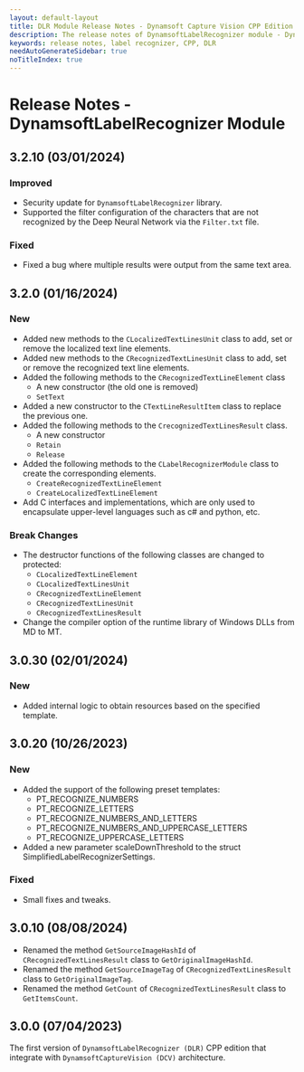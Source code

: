 ```yaml
---
layout: default-layout
title: DLR Module Release Notes - Dynamsoft Capture Vision CPP Edition
description: The release notes of DynamsoftLabelRecognizer module - Dynamsoft Capture Vision CPP Edition.
keywords: release notes, label recognizer, CPP, DLR
needAutoGenerateSidebar: true
noTitleIndex: true
---
```


# Release Notes - DynamsoftLabelRecognizer Module

## 3.2.10 (03/01/2024)

### Improved

- Security update for `DynamsoftLabelRecognizer` library.
- Supported the filter configuration of the characters that are not recognized by the Deep Neural Network via the `Filter.txt` file.

### Fixed

- Fixed a bug where multiple results were output from the same text area.

## 3.2.0 (01/16/2024)

### New

- Added new methods to the `CLocalizedTextLinesUnit` class to add, set or remove the localized text line elements.
- Added new methods to the `CRecognizedTextLinesUnit` class to add, set or remove the recognized text line elements.
- Added the following methods to the `CRecognizedTextLineElement` class
  - A new constructor (the old one is removed)
  - `SetText`
- Added a new constructor to the `CTextLineResultItem` class to replace the previous one.
- Added the following methods to the `CrecognizedTextLinesResult` class.
  - A new constructor
  - `Retain`
  - `Release`
- Added the following methods to the `CLabelRecognizerModule` class to create the corresponding elements.
  - `CreateRecognizedTextLineElement`
  - `CreateLocalizedTextLineElement`
- Add C interfaces and implementations, which are only used to encapsulate upper-level languages such as c# and python, etc.

### Break Changes

- The destructor functions of the following classes are changed to protected:
  - `CLocalizedTextLineElement`
  - `CLocalizedTextLinesUnit`
  - `CRecognizedTextLineElement`
  - `CRecognizedTextLinesUnit`
  - `CRecognizedTextLinesResult`
- Change the compiler option of the runtime library of Windows DLLs from MD to MT.

## 3.0.30 (02/01/2024)

### New

- Added internal logic to obtain resources based on the specified template.

## 3.0.20 (10/26/2023)

### New

- Added the support of the following preset templates:
  - PT_RECOGNIZE_NUMBERS
  - PT_RECOGNIZE_LETTERS
  - PT_RECOGNIZE_NUMBERS_AND_LETTERS
  - PT_RECOGNIZE_NUMBERS_AND_UPPERCASE_LETTERS
  - PT_RECOGNIZE_UPPERCASE_LETTERS
- Added a new parameter scaleDownThreshold to the struct SimplifiedLabelRecognizerSettings.

### Fixed

- Small fixes and tweaks.

## 3.0.10 (08/08/2024)

- Renamed the method `GetSourceImageHashId` of `CRecognizedTextLinesResult` class to `GetOriginalImageHashId`.
- Renamed the method `GetSourceImageTag` of `CRecognizedTextLinesResult` class to `GetOriginalImageTag`.
- Renamed the method `GetCount` of `CRecognizedTextLinesResult` class to `GetItemsCount`.

## 3.0.0 (07/04/2023)

The first version of `DynamsoftLabelRecognizer (DLR)` CPP edition that integrate with `DynamsoftCaptureVision (DCV)` architecture.
